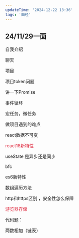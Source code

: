 ```yaml
---
updateTime: '2024-12-22 13:36'
tags: '面经'
---
```


## 24/11/29一面

自我介绍

聊天

项目

项目token问题

讲一下Promise

事件循环

宏任务，微任务

做项目遇到的难点

react数据不可变

<font style="color:#DF2A3F;">react18新特性</font>

useState 是异步还是同步

bfc

es6新特性

数组遍历方法

http和https区别 ，安全性怎么保障

<font style="color:#DF2A3F;">游览器存储</font>

代码题：

两数相加（链表）
